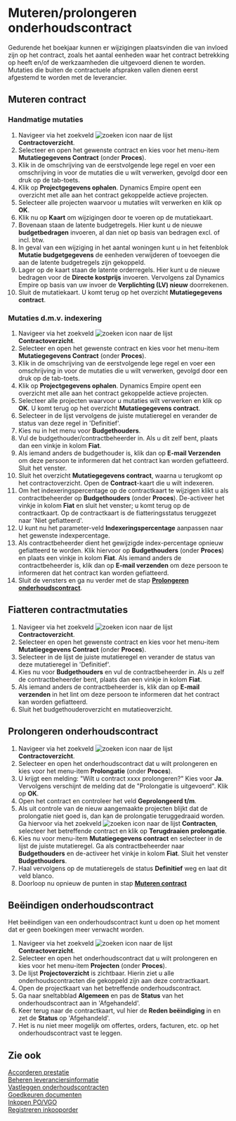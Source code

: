 # Muteren/prolongeren onderhoudscontract

Gedurende het boekjaar kunnen er wijzigingen plaatsvinden die van invloed zijn op het contract, zoals het aantal eenheden waar het contract betrekking op heeft en/of de werkzaamheden die uitgevoerd dienen te worden.
Mutaties die buiten de contractuele afspraken vallen dienen eerst afgestemd te worden met de leverancier.

## Muteren contract

### Handmatige mutaties

1. Navigeer via het zoekveld ![zoeken icon](/assets/images/zoeken.png "zoeken icon") naar de lijst **Contractoverzicht**. 
2. Selecteer en open het gewenste contract en kies voor het menu-item **Mutatiegegevens Contract** (onder **Proces**).
3. Klik in de omschrijving van de eerstvolgende lege regel en voer een omschrijving in voor de mutaties die u wilt verwerken, gevolgd door een druk op de tab-toets.
4. Klik op **Projectgegevens ophalen**. Dynamics Empire opent een overzicht met alle aan het contract gekoppelde actieve projecten.
5. Selecteer alle projecten waarvoor u mutaties wilt verwerken en klik op **OK**.
6. Klik nu op **Kaart** om wijzigingen door te voeren op de mutatiekaart.
7. Bovenaan staan de latente budgetregels. Hier kunt u de nieuwe **budgetbedragen** invoeren, al dan niet op basis van bedragen excl. of incl. btw.
8. In geval van een wijziging in het aantal woningen kunt u in het feitenblok **Mutatie budgetgegevens** de eenheden verwijderen of toevoegen die aan de latente budgetregels zijn gekoppeld.
9. Lager op de kaart staan de latente orderregels. Hier kunt u de nieuwe bedragen voor de **Directe kostprijs** invoeren. Vervolgens zal Dynamics Empire op basis van uw invoer de **Verplichting (LV) nieuw** doorrekenen. 
10. Sluit de mutatiekaart. U komt terug op het overzicht **Mutatiegegevens contract**.

### Mutaties d.m.v. indexering

1. Navigeer via het zoekveld ![zoeken icon](/assets/images/zoeken.png "zoeken icon") naar de lijst **Contractoverzicht**. 
2. Selecteer en open het gewenste contract en kies voor het menu-item **Mutatiegegevens Contract** (onder **Proces**).
3. Klik in de omschrijving van de eerstvolgende lege regel en voer een omschrijving in voor de mutaties die u wilt verwerken, gevolgd door een druk op de tab-toets.
4. Klik op **Projectgegevens ophalen**. Dynamics Empire opent een overzicht met alle aan het contract gekoppelde actieve projecten.
5. Selecteer alle projecten waarvoor u mutaties wilt verwerken en klik op **OK**. U komt terug op het overzicht **Mutatiegegevens contract**.
6. Selecteer in de lijst vervolgens de juiste mutatieregel en verander de status van deze regel in 'Definitief'.
7. Kies nu in het menu voor **Budgethouders**.
8. Vul de budgethouder/contractbeheerder in. Als u dit zelf bent, plaats dan een vinkje in kolom **Fiat**.
9. Als iemand anders de budgethouder is, klik dan op **E-mail Verzenden** om deze persoon te informeren dat het contract kan worden gefiatteerd. Sluit het venster.
10. Sluit het overzicht **Mutatiegegevens contract**, waarna u terugkomt op het contractoverzicht. Open de **Contract**-kaart die u wilt indexeren.
11. Om het indexeringspercentage op de contractkaart te wijzigen klikt u als contractbeheerder op **Budgethouders** (onder **Proces**). De-activeer het vinkje in kolom **Fiat** en sluit het venster; u komt terug op de contractkaart. Op de contractkaart is de fiatteringsstatus teruggezet naar 'Niet gefiatteerd'. 
12. U kunt nu het parameter-veld **Indexeringspercentage** aanpassen naar het gewenste indexpercentage.
13.  Als contractbeheerder dient het gewijzigde index-percentage opnieuw gefiatteerd te worden. Klik hiervoor op **Budgethouders** (onder **Proces**) en plaats een vinkje in kolom **Fiat**. Als iemand anders de contractbeheerder is, klik dan op **E-mail verzenden** om deze persoon te informeren dat het contract kan worden gefiatteerd.
14. Sluit de vensters en ga nu verder met de stap **[Prolongeren onderhoudscontract](#Prolongeren-onderhoudscontract)**.

## Fiatteren contractmutaties

1. Navigeer via het zoekveld ![zoeken icon](/assets/images/zoeken.png "zoeken icon") naar de lijst **Contractoverzicht**. 
2. Selecteer en open het gewenste contract en kies voor het menu-item **Mutatiegegevens Contract** (onder **Proces**).
3. Selecteer in de lijst de juiste mutatieregel en verander de status van deze mutatieregel in 'Definitief'.
4. Kies nu voor **Budgethouders** en vul de contractbeheerder in. Als u zelf de contractbeheerder bent, plaats dan een vinkje in kolom **Fiat**.
5. Als iemand anders de contractbeheerder is, klik dan op **E-mail verzenden** in het lint om deze persoon te informeren dat het contract kan worden gefiatteerd.
6. Sluit het budgethouderoverzicht en mutatieoverzicht.

## Prolongeren onderhoudscontract

1. Navigeer via het zoekveld ![zoeken icon](/assets/images/zoeken.png "zoeken icon") naar de lijst **Contractoverzicht**. 
2. Selecteer en open het onderhoudscontract dat u wilt prolongeren en kies voor het menu-item **Prolongatie** (onder **Proces**).
3. U krijgt een melding: "Wilt u contract xxxx prolongeren?" Kies voor **Ja**. Vervolgens verschijnt de melding dat de "Prolongatie is uitgevoerd". Klik op **OK**.
4. Open het contract en controleer het veld **Geprolongeerd t/m**.
5. Als uit controle van de nieuw aangemaakte projecten blijkt dat de prolongatie niet goed is, dan kan de prolongatie teruggedraaid worden. Ga hiervoor via het zoekveld ![zoeken icon](/assets/images/zoeken.png "zoeken icon") naar de lijst **Contracten**, selecteer het betreffende contract en klik op **Terugdraaien prolongatie**.
6. Kies nu voor menu-item **Mutatiegegevens contract** en selecteer in de lijst de juiste mutatieregel. Ga als contractbeheerder naar **Budgethouders** en de-activeer het vinkje in kolom **Fiat**. Sluit het venster **Budgethouders**.
7. Haal vervolgens op de mutatieregels de status **Definitief** weg en laat dit veld blanco.
8. Doorloop nu opnieuw de punten in stap **[Muteren contract](#Muteren-contract)**

## Beëindigen onderhoudscontract 

Het beëindigen van een onderhoudscontract kunt u doen op het moment dat er geen boekingen meer verwacht worden.  

1. Navigeer via het zoekveld ![zoeken icon](/assets/images/zoeken.png "zoeken icon") naar de lijst **Contractoverzicht**.
2. Selecteer en open het onderhoudscontract dat u wilt prolongeren en kies voor het menu-item **Projecten** (onder **Proces**).  
3. De lijst **Projectoverzicht** is zichtbaar. Hierin ziet u alle onderhoudscontracten die gekoppeld zijn aan deze contractkaart. 
4. Open de projectkaart van het betreffende onderhoudscontract. 
5. Ga naar sneltabblad **Algemeen** en pas de **Status** van het onderhoudscontract aan in 'Afgehandeld'.
6. Keer terug naar de contractkaart, vul hier de **Reden beëindiging** in en zet de **Status** op 'Afgehandeld'.
7. Het is nu niet meer mogelijk om offertes, orders, facturen, etc. op het onderhoudscontract vast te leggen.

## Zie ook

[Accorderen prestatie](../accorderen-prestatie/)  
[Beheren leveranciersinformatie](../beheren-leveranciersinformatie/)  
[Vastleggen onderhoudscontracten](../beheren-onderhoudscontracten/)  
[Goedkeuren documenten](../goedkeuren-documenten/)  
[Inkopen PO/VGO](../inkopen-po-vgo/)  
[Registreren inkooporder](../registreren-inkooporder/)  
